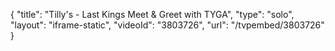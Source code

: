{
    "title": "Tilly's - Last Kings Meet & Greet with TYGA",
    "type": "solo",
    "layout": "iframe-static",
    "videoId": "3803726",
    "url": "\/tvpembed\/3803726"
}